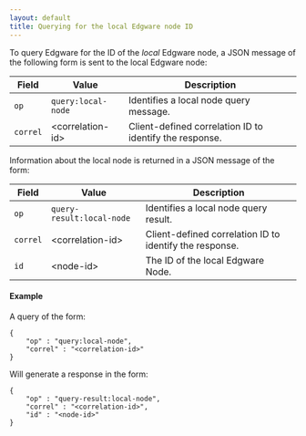 ```yaml
---
layout: default
title: Querying for the local Edgware node ID
---
```


To query Edgware for the ID of the *local* Edgware node, a JSON message of the following form is sent to the local Edgware node:

| Field    | Value              | Description |
| -------- | ------------------ | ----------- | 
| `op`     | `query:local-node` | Identifies a local node query message. |
| `correl` | \<correlation-id>  | Client-defined correlation ID to identify the response. |

Information about the local node is returned in a JSON message of the form:

| Field    | Value                     | Description |
| -------- | ------------------------- | ----------- | 
| `op`     | `query-result:local-node` | Identifies a local node query result. |
| `correl` | \<correlation-id>         | Client-defined correlation ID to identify the response. |
| `id`     | \<node-id>                | The ID of the local Edgware Node. |

#### Example   

A query of the form:

	{
		"op" : "query:local-node",
		"correl" : "<correlation-id>"
	}
    
Will generate a response in the form:

	{
		"op" : "query-result:local-node",
		"correl" : "<correlation-id>",
    	"id" : "<node-id>"
	}
    
